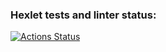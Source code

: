 ### Hexlet tests and linter status:
[![Actions Status](https://github.com/192117/python-project-49/workflows/hexlet-check/badge.svg)](https://github.com/192117/python-project-49/actions)
